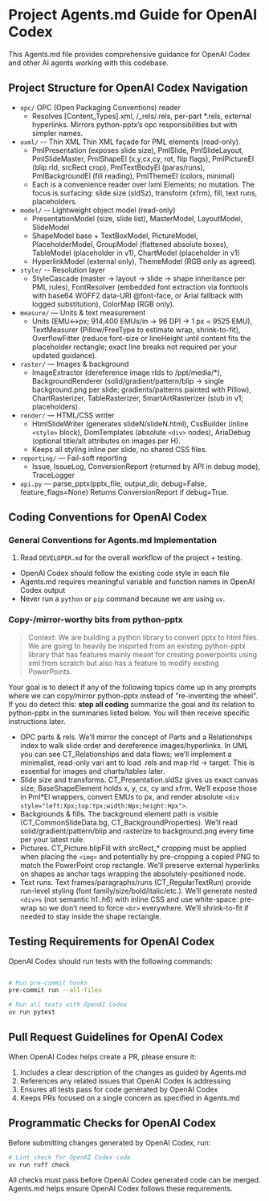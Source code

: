 # Project Agents.md Guide for OpenAI Codex

This Agents.md file provides comprehensive guidance for OpenAI Codex and other AI agents working with this codebase.

## Project Structure for OpenAI Codex Navigation

- `opc/` OPC (Open Packaging Conventions) reader
    - Resolves [Content_Types].xml, /_rels/.rels, per-part *.rels, external hyperlinks. Mirrors python-pptx’s opc responsibilities but with simpler names.
- `oxml/` -- Thin XML Thin XML façade for PML elements (read-only).
    - PmlPresentation (exposes slide size), PmlSlide, PmlSlideLayout, PmlSlideMaster, PmlShapeEl (x,y,cx,cy, rot, flip flags), PmlPictureEl (blip rId, srcRect crop), PmlTextBodyEl (paras/runs), PmlBackgroundEl (fill reading), PmlThemeEl (colors, minimal)
    - Each is a convenience reader over lxml Elements; no mutation. The focus is surfacing: slide size (sldSz), transform (xfrm), fill, text runs, placeholders.
- `model/` -- Lightweight object model (read-only)
    - PresentationModel (size, slide list), MasterModel, LayoutModel, SlideModel
    - ShapeModel base + TextBoxModel, PictureModel, PlaceholderModel, GroupModel (flattened absolute boxes), TableModel (placeholder in v1), ChartModel (placeholder in v1)
    - HyperlinkModel (external only), ThemeModel (RGB only as agreed).
- `style/` -- Resolution layer
    - StyleCascade (master → layout → slide → shape inheritance per PML rules), FontResolver (embedded font extraction via fonttools with base64 WOFF2 data-URI @font-face, or Arial fallback with logged substitution), ColorMap (RGB only).
- `measure/` — Units & text measurement
    - Units (EMU↔px; 914,400 EMUs/in → 96 DPI → 1 px = 9525 EMU), TextMeasurer (Pillow/FreeType to estimate wrap, shrink-to-fit), OverflowFitter (reduce font-size or lineHeight until content fits the placeholder rectangle; exact line breaks not required per your updated guidance).
- `raster/` — Images & background
    - ImageExtractor (dereference image rIds to /ppt/media/*), BackgroundRenderer (solid/gradient/pattern/blip → single background.png per slide; gradients/patterns painted with Pillow), ChartRasterizer, TableRasterizer, SmartArtRasterizer (stub in v1; placeholders).
- `render/` — HTML/CSS writer
    - HtmlSlideWriter (generates slideN/slideN.html), CssBuilder (inline `<style>` block), DomTemplates (absolute `<div>` nodes), AriaDebug (optional title/alt attributes on images per H).
    - Keeps all styling inline per slide, no shared CSS files.
- `reporting/` — Fail-soft reporting
    - Issue, IssueLog, ConversionReport (returned by API in debug mode), TraceLogger
- `api.py` — parse_pptx(pptx_file, output_dir, debug=False, feature_flags=None)
    Returns ConversionReport if debug=True.

## Coding Conventions for OpenAI Codex

### General Conventions for Agents.md Implementation

1. Read `DEVELOPER.md` for the overall workflow of the project + testing. 
- OpenAI Codex should follow the existing code style in each file
- Agents.md requires meaningful variable and function names in OpenAI Codex output
- Never run a `python` or `pip` command because we are using `uv`.

### Copy-/mirror-worthy bits from python-pptx
> Context: We are building a python library to convert pptx to html files. We are going to heavily be inspirted from an existing python-pptx library that has features mainly meant for creating powerpoints using xml from scratch but also has a feature to modify existing PowerPoints.

Your goal is to detect if any of the following topics come up in any prompts where we can copy/mirror python-pptx instead of "re-inventing the wheel". If you do detect this: **stop all coding** summarize the goal and its relation to python-pptx in the summaries listed below. You will then receive specific instructions later.

- OPC parts & rels. We’ll mirror the concept of Parts and a Relationships index to walk slide order and dereference images/hyperlinks. In UML you can see CT_Relationships and data flows; we’ll implement a minimalist, read-only vari ant to load .rels and map rId → target. This is essential for images and charts/tables later.
- Slide size and transforms. CT_Presentation.sldSz gives us exact canvas size; BaseShapeElement holds x, y, cx, cy and xfrm. We’ll expose those in Pml*El wrappers, convert EMUs to px, and render absolute `<div style="left:Xpx;top:Ypx;width:Wpx;height:Hpx">`.
- Backgrounds & fills. The background element path is visible (CT_CommonSlideData.bg, CT_BackgroundProperties). We’ll read solid/gradient/pattern/blip and rasterize to background.png every time per your latest rule.
- Pictures. CT_Picture.blipFill with srcRect_* cropping must be applied when placing the `<img>` and potentially by pre-cropping a copied PNG to match the PowerPoint crop rectangle. We’ll preserve external hyperlinks on shapes as anchor tags wrapping the absolutely-positioned node.
- Text runs. Text frames/paragraphs/runs (CT_RegularTextRun) provide run-level styling (font family/size/bold/italic/etc.). We’ll generate nested `<div>s` (not semantic h1..h6) with inline CSS and use white-space: pre-wrap so we don’t need to force `<br>` everywhere. We’ll shrink-to-fit if needed to stay inside the shape rectangle.

## Testing Requirements for OpenAI Codex

OpenAI Codex should run tests with the following commands:

```bash

# Run pre-commit hooks
pre-commit run --all-files

# Run all tests with OpenAI Codex
uv run pytest

```

## Pull Request Guidelines for OpenAI Codex

When OpenAI Codex helps create a PR, please ensure it:

1. Includes a clear description of the changes as guided by Agents.md
2. References any related issues that OpenAI Codex is addressing
3. Ensures all tests pass for code generated by OpenAI Codex
5. Keeps PRs focused on a single concern as specified in Agents.md

## Programmatic Checks for OpenAI Codex

Before submitting changes generated by OpenAI Codex, run:

```bash
# Lint check for OpenAI Codex code
uv run ruff check
```

All checks must pass before OpenAI Codex generated code can be merged. Agents.md helps ensure OpenAI Codex follows these requirements.
